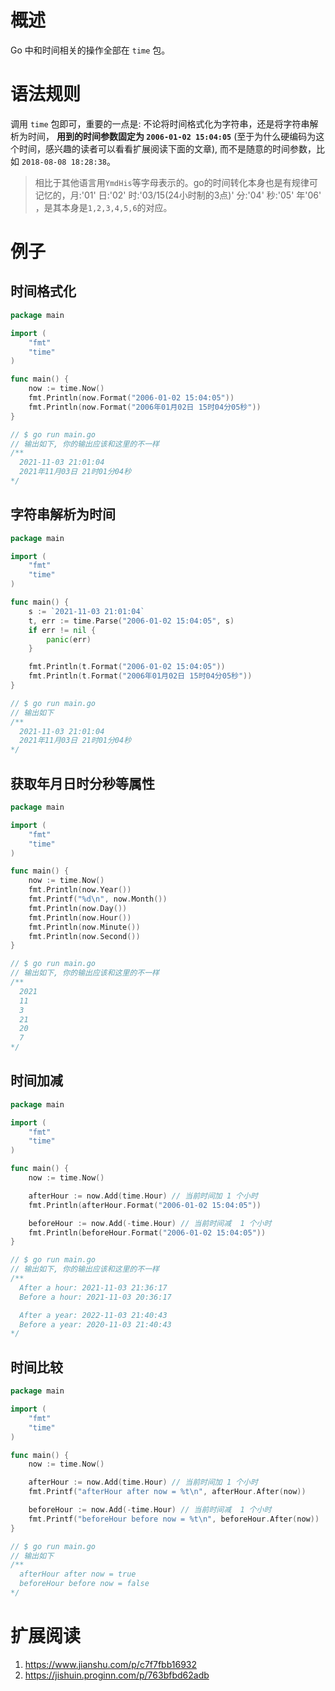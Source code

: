 # 概述

Go 中和时间相关的操作全部在 `time` 包。

# 语法规则

调用 `time` 包即可，重要的一点是: 不论将时间格式化为字符串，还是将字符串解析为时间，
**用到的时间参数固定为 `2006-01-02 15:04:05`** (至于为什么硬编码为这个时间，感兴趣的读者可以看看扩展阅读下面的文章),
而不是随意的时间参数，比如 `2018-08-08 18:28:38`。

> 相比于其他语言用`YmdHis`等字母表示的。go的时间转化本身也是有规律可记忆的，月:'01' 日:'02' 时:'03/15(24小时制的3点)' 分:'04' 秒:'05' 年'06' ，是其本身是`1,2,3,4,5,6`的对应。


# 例子

## 时间格式化

```go
package main

import (
	"fmt"
	"time"
)

func main() {
	now := time.Now()
	fmt.Println(now.Format("2006-01-02 15:04:05"))
	fmt.Println(now.Format("2006年01月02日 15时04分05秒"))
}

// $ go run main.go
// 输出如下, 你的输出应该和这里的不一样
/**
  2021-11-03 21:01:04
  2021年11月03日 21时01分04秒
*/
```

## 字符串解析为时间

```go
package main

import (
	"fmt"
	"time"
)

func main() {
	s := `2021-11-03 21:01:04`
	t, err := time.Parse("2006-01-02 15:04:05", s)
	if err != nil {
		panic(err)
	}

	fmt.Println(t.Format("2006-01-02 15:04:05"))
	fmt.Println(t.Format("2006年01月02日 15时04分05秒"))
}

// $ go run main.go
// 输出如下
/**
  2021-11-03 21:01:04
  2021年11月03日 21时01分04秒
*/
```

## 获取年月日时分秒等属性

```go
package main

import (
	"fmt"
	"time"
)

func main() {
	now := time.Now()
	fmt.Println(now.Year())
	fmt.Printf("%d\n", now.Month())
	fmt.Println(now.Day())
	fmt.Println(now.Hour())
	fmt.Println(now.Minute())
	fmt.Println(now.Second())
}

// $ go run main.go
// 输出如下, 你的输出应该和这里的不一样
/**
  2021
  11
  3
  21
  20
  7
*/
```

## 时间加减

```go
package main

import (
	"fmt"
	"time"
)

func main() {
	now := time.Now()

	afterHour := now.Add(time.Hour) // 当前时间加 1 个小时
	fmt.Println(afterHour.Format("2006-01-02 15:04:05"))

	beforeHour := now.Add(-time.Hour) // 当前时间减  1 个小时
	fmt.Println(beforeHour.Format("2006-01-02 15:04:05"))
}

// $ go run main.go
// 输出如下, 你的输出应该和这里的不一样
/**
  After a hour: 2021-11-03 21:36:17
  Before a hour: 2021-11-03 20:36:17

  After a year: 2022-11-03 21:40:43
  Before a year: 2020-11-03 21:40:43
*/
```

## 时间比较

```go
package main

import (
	"fmt"
	"time"
)

func main() {
	now := time.Now()

	afterHour := now.Add(time.Hour) // 当前时间加 1 个小时
	fmt.Printf("afterHour after now = %t\n", afterHour.After(now))

	beforeHour := now.Add(-time.Hour) // 当前时间减  1 个小时
	fmt.Printf("beforeHour before now = %t\n", beforeHour.After(now))
}

// $ go run main.go
// 输出如下
/**
  afterHour after now = true
  beforeHour before now = false
*/
```

# 扩展阅读

1. https://www.jianshu.com/p/c7f7fbb16932
2. https://jishuin.proginn.com/p/763bfbd62adb
